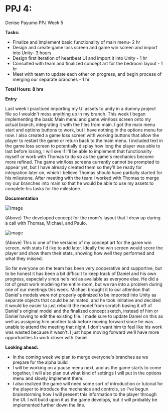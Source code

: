 # PPJ 4: 
Denise Payumo PPJ Week 5

**Tasks:**

- Finalize and implement basic functionality of main menu- 2 hr
- Design and create game loss screen and game win screen and import into Unity- 3 hours
- Design first iteration of heartbeat UI and import it into Unity - 1 hr
- Consulted with team and finalized concept art for the bedroom layout - 1 hr
- Meet with team to update each other on progress, and begin process of merging our separate branches - 1 hr

**Total Hours: 8 hrs**

**Entry** 

Last week I practiced importing my UI assets to unity in a dummy project file so I wouldn't mess anything up in my branch. This week I began implementing the basic Main menu and game win/loss screen onto my actual branch, integrating it with the files from main. I got the main menu start and options buttons to work, but I have nothing in the options menu for now. I also created a game loss screen with working buttons that allow the player to restart the game or return back to the main menu. I included text in the game loss screen to potentially display how long the player was able to last before losing, I will see if I'll be able to implement that functionality myself or work with Thomas to do so as the game's mechanics become more refined. The game win/loss screens currently cannot be prompted to appear yet, but I have already created them so they'll be ready for integration later on, which I believe Thomas should have partially started for his milestone. After meeting with the team I worked with Thomas to merge my our branches into main so that he would be able to use my assets to complete his tasks for the milestone. 

**Documentation**

![image](https://github.com/user-attachments/assets/2948ac43-7877-4253-8283-7f9a4bda9544)

(Above) The developed concept for the room's layout that I drew up during a call with Thomas, Michael, and Paulo.

![image](https://github.com/user-attachments/assets/95467f63-3783-40cc-bad9-c310bbad33bb)


(Above) This is one of the versions of my concept art for the game win screen, with stats I'd like to add later. Ideally the win screen would score the player and show them their stats, showing how well they performed and what they missed.

So far everyone on the team has been very cooperative and supportive, but to be honest it has been a bit difficult to keep track of Daniel and his own progress, especially since he's not as available as everyone else. He did a lot of great work modeling the entire room, but we ran into a problem during one of our meetings this week. Michael brought it to our attention that Daniel's models were not properly optimized to be imported into Unity as separate objects that could be animated, and he took initiative and decided it would be easier to just rebuild the model from scratch basing it off of Daniel's original model and the finalized concept sketch, instead of him or Daniel having to edit the existing file. I made sure to update Daniel on this as well as assigning him another task before moving forward since he was unable to attend the meeting that night. I don't want him to feel like his work was wasted because it wasn't. I just hope moving forward we'll have more opportunities to work closer with Daniel.

**Looking ahead:**
- In the coming week we plan to merge everyone's branches as we prepare for the alpha build
- I will be working on a pause menu next, and as the game starts to come together, I will also plan out what kind of settings I will put in the options menu and slowly implement them. 
- I also realized the game will need some sort of introduction or tutorial for the player to introduce the mechanics and controls, so I've begun brainstorming how I will present this information to the player through the UI. I will build upon it as the game develops, but it will probably be implemented further down the line.
